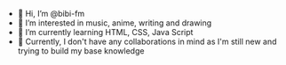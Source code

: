 - 👋 Hi, I’m @bibi-fm
- 👀 I’m interested in music, anime, writing and drawing
- 🌱 I’m currently learning HTML, CSS, Java Script
- 💞️ Currently, I don't have any collaborations in mind as I'm still new and trying to build my base knowledge



